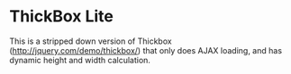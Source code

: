 ThickBox Lite
=============
This is a stripped down version of Thickbox (http://jquery.com/demo/thickbox/) that only does AJAX loading, and has dynamic height and width calculation.